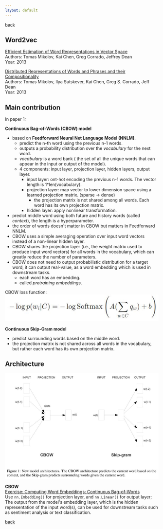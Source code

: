 ```yaml
---
layout: default
---
```


[back](../index.md)

## Word2vec

[Efficient Estimation of Word Representations in Vector Space](https://arxiv.org/abs/1301.3781)<br>
Authors: Tomas Mikolov, Kai Chen, Greg Corrado, Jeffrey Dean <br>
Year: 2013 <br>

[Distributed Representations of Words and Phrases and their Compositionality](https://proceedings.neurips.cc/paper/2013/hash/9aa42b31882ec039965f3c4923ce901b-Abstract.html)<br>
Authors: Tomas Mikolov, Ilya Sutskever, Kai Chen, Greg S. Corrado, Jeff Dean <br>
Year: 2013 <br>

## Main contribution
In paper 1:

**Continuous Bag-of-Words (CBOW) model**
* based on **Feedforward Neural Net Language Model (NNLM)**.
  * predict the n-th word using the previous n-1 words.
  * outputs a probability distribution over the *vocabulary* for the next word.
  * *vocabulary* is a word bank ( the set of all the unique words that can appear in the input or output of the model).
  * 4 components: input layer, projection layer, hidden layers, output layer.
    * input layer: ont-hot encoding the previous n-1 words. The vector length is 1*len(vocabulary).
    * projection layer: map vector to lower dimension space using a learned projection matrix. (sparse -> dense)
      * the projection matrix is not shared among all words. Each word has its own projection matrix.
    * hidden layer: apply nonlinear transformation.
* predict middle word using both future and history words (called *context*), the length is a hyperparameter.
* the order of words doesn't matter in CBOW but matters in Feedforward NNLM.
* CBOW uses a simple averaging operation over input word vectors instead of a non-linear hidden layer.
* CBOW shares the projection layer (i.e., the weight matrix used to produce input word vectors) for all words in the vocabulary, which can greatly reduce the number of parameters.
* CBOW does not need to output probabilistic distribution for a target word, it can output real-value, as a word embedding which is used in downstream tasks.
  * each word has an embedding.
  * called *pretraining embeddings*.

CBOW loss function: <br>
![cbowloss](../pics/cbow_lossfunc.JPG)

**Continuous Skip-Gram model**
* predict surrounding words based on the middle word.
* the projection matrix is not shared across all words in the vocabulary, but rather each word has its own projection matrix.

## Architecture
![cbow](../pics/cbow_and_sg.JPG) <br>

**CBOW** <br>
[Exercise: Computing Word Embeddings: Continuous Bag-of-Words](https://pytorch.org/tutorials/beginner/nlp/word_embeddings_tutorial.html#exercise-computing-word-embeddings-continuous-bag-of-words) <br>
Use ```nn.Embedding()``` for projection layer, and ```nn.Linear()``` for output layer; <br>
The output from the model's embedding layer, which is the hidden representation of the input word(s), can be used for downstream tasks such as sentiment analysis or text classification.


[back](../index.md)